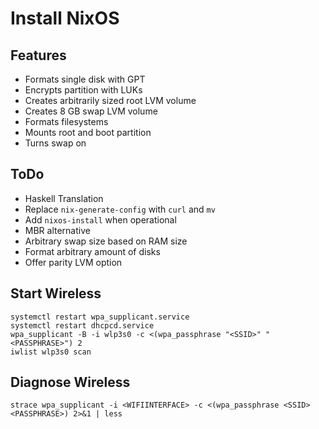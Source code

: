 Install NixOS
=============

Features
--------
- Formats single disk with GPT
- Encrypts partition with LUKs
- Creates arbitrarily sized root LVM volume
- Creates 8 GB swap LVM volume
- Formats filesystems
- Mounts root and boot partition
- Turns swap on

ToDo
----
- Haskell Translation
- Replace `nix-generate-config` with `curl` and `mv`
- Add `nixos-install` when operational
- MBR alternative
- Arbitrary swap size based on RAM size
- Format arbitrary amount of disks
- Offer parity LVM option

Start Wireless
--------------
```
systemctl restart wpa_supplicant.service
systemctl restart dhcpcd.service
wpa_supplicant -B -i wlp3s0 -c <(wpa_passphrase "<SSID>" "<PASSPHRASE>") 2
iwlist wlp3s0 scan
```

Diagnose Wireless
-----------------
`strace wpa_supplicant -i <WIFIINTERFACE> -c <(wpa_passphrase <SSID> <PASSPHRASE>) 2>&1 | less`
